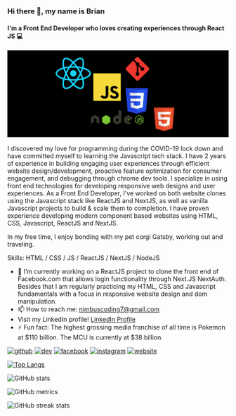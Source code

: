 ### Hi there 👋, my name is Brian
#### I'm a Front End Developer who loves creating experiences through React JS 💻 
<img src='/banner.png'>

I discovered my love for programming during the COVID-19 lock down and have committed myself to learning the Javascript tech stack. I have 2 years of experience in building engaging user experiences through efficient website design/development, proactive feature optimization for consumer engagement, and debugging through chrome dev tools. I specialize in using front end technologies for developing responsive web designs and user experiences. As a Front End Developer, I've worked on both website clones using the Javascript stack like ReactJS and NextJS, as well as vanilla Javascript projects to build & scale them to completion. I have proven experience developing modern component based websites using HTML, CSS, Javascript, ReactJS and NextJS.

In my free time, I enjoy bonding with my pet corgi Gatsby, working out and traveling. 

Skills: HTML / CSS / JS / ReactJS / NextJS / NodeJS 

- 🔭 I’m currently working on a ReactJS project to clone the front end of Facebook.com that allows login functionality through Next.JS NextAuth. Besides that I am regularly practicing my HTML, CSS and Javascript fundamentals with a focus in responsive website design and dom manipulation.  
- 📫 How to reach me: nimbuscoding7@gmail.com
- Visit my LinkedIn profile! <a href="https://www.linkedin.com/in/brian-spencer-99733823b/" target="_blank">LinkedIn Profile</a>
- ⚡ Fun fact: The highest grossing media franchise of all time is Pokemon at $110 billion. The MCU is currently at $38 billion. 


[<img src='https://cdn.jsdelivr.net/npm/simple-icons@3.0.1/icons/github.svg' alt='github' height='40'>](https://github.com/bspence205)  [<img src='https://cdn.jsdelivr.net/npm/simple-icons@3.0.1/icons/dev-dot-to.svg' alt='dev' height='40'>](https://dev.to/bspence205)  [<img src='https://cdn.jsdelivr.net/npm/simple-icons@3.0.1/icons/facebook.svg' alt='facebook' height='40'>](https://www.facebook.com/brian.spencer.9828)  [<img src='https://cdn.jsdelivr.net/npm/simple-icons@3.0.1/icons/instagram.svg' alt='instagram' height='40'>](https://www.instagram.com/nimbuscoding/)  [<img src='https://cdn.jsdelivr.net/npm/simple-icons@3.0.1/icons/icloud.svg' alt='website' height='40'>](https://upbeat-sammet-d2ce24.netlify.app)  

[![Top Langs](https://github-readme-stats.vercel.app/api/top-langs/?username=bspence205)](https://github.com/anuraghazra/github-readme-stats)

![GitHub stats](https://github-readme-stats.vercel.app/api?username=bspence205&show_icons=true&count_private=true)  

![GitHub metrics](https://metrics.lecoq.io/bspence205)  

![GitHub streak stats](https://github-readme-streak-stats.herokuapp.com/?user=bspence205)  

